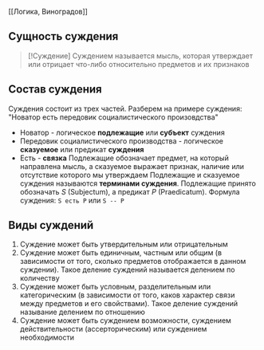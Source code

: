 [[Логика, Виноградов]]
## Сущность суждения

> [!Суждение]
> Суждением называется мысль, которая утверждает или отрицает что-либо относительно предметов и их признаков
## Состав суждения
Суждения состоит из трех частей. Разберем на примере суждения: "Новатор есть передовик социалистического произовдства"
- Новатор - логическое **подлежащие** или **субъект** суждения
- Передовик социалистического производства - логическое **сказуемое** или предикат **суждения**
- Есть - **связка**
Подлежащие обозначает предмет, на который направлена мысль, а сказуемое выражает признак, наличие или отсутствие которого мы утверждаем
Подлежащие и сказуемое суждения называются **терминами суждения**. Подлежащие принято обозначать $S$ (Subjectum), а предикат $P$ (Praedicatum). Формула суждения: `S есть P` или `S -- P`
## Виды суждений
1) Суждение может быть утвердительным или отрицательным
2) Суждение может быть единичным, частным или общим (в зависимости от того, сколько предметов отображается в данном суждении). Такое деление суждений называется делением по количеству
3) Суждение может быть условным, разделительным или категорическим (в зависимости от того, каков характер связи между предметов и его свойствами). Такое деление суждений называние делением по отношению
4) Суждение может быть суждением возможности, суждением действительности (ассерторическим) или суждением необходимости
